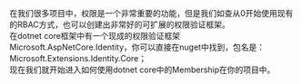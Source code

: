 在我们很多项目中，权限是一个非常重要的功能，但是我们如查从0开始使用现有的RBAC方式，也可以创建出非常好的可扩展的权限验证框架。  
在dotnet core框架中有一个现成的权限验证框架Microsoft.AspNetCore.Identity，你可以直接在nuget中找到，包名是：Microsoft.Extensions.Identity.Core；  
现在我们就开始进入如何使用dotnet core中的Membership在你的项目中。  
